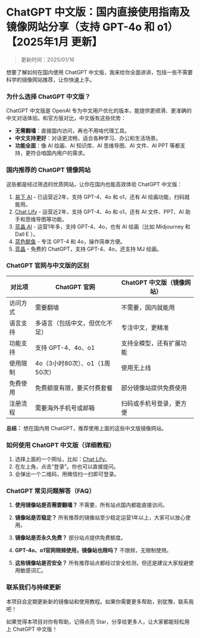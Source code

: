 # ChatGPT 中文版：国内直接使用指南及镜像网站分享（支持 GPT-4o 和 o1）【2025年1月 更新】

>更新时间：2025/01/16

想要了解如何在国内使用 ChatGPT 中文版，我来给你全面讲讲，包括一些不需要科学的镜像网站推荐，让你快速上手。

### 为什么选择 ChatGPT 中文版？
ChatGPT 中文版是 OpenAI 专为中文用户优化的版本，能提供更顺滑、更准确的中文对话体验。和官方版对比，中文版有这些优势：

- **无需翻墙**：直接国内访问，再也不用啥代理工具。
- **中文支持更好**：对话更流畅，适合各种学习、办公和生活场景。
- **功能全面**：像 AI 绘画、AI 知识库、AI 思维导图、AI 文件、AI PPT 等都支持，更符合咱国内用户的需求。

### 国内推荐的 ChatGPT 镜像网站
这些都是经过筛选的优质网站，让你在国内也能高效体验 ChatGPT 中文版：

1. [易下 AI](https://www.yixiaai.com/) - 已运营近2年，支持 GPT-4、4o 和 o1，还有 AI 绘画功能，扫码就能用。
2. [Chat Lify](https://chat.lify.vip/) - 运营近2年，支持 GPT-4、4o 和 o1，还有 AI 文件、PPT、AI 助手和思维导图等功能。
3. [蓝晶 AI](https://guide1.lanjing.ai/) - 运营1年多，支持 GPT-4、4o，也有 AI 绘画（比如 Midjourney 和 Dall·E ）。
4. [蓝色鲸鱼](https://ai.lansejingyu.com/) - 专注 GPT-4 和 4o，操作简单方便。
5. [蓝晶](https://lanjing.ai/) - 免费的 ChatGPT，支持 GPT-4、4o，还支持 MJ 绘画。

### ChatGPT 官网与中文版的区别
| 对比项 | ChatGPT 官网 | ChatGPT 中文版（镜像网站） |
| ------ | ------------- | -------------------------- |
| 访问方式 | 需要翻墙 | 不需要，国内就能用 |
| 语言支持 | 多语言（包括中文，但优化不足） | 专注中文，更精准 |
| 功能支持 | 支持 GPT-4、4o、o1 | 支持全模型，还有扩展功能 |
| 使用限制 | 4o（3小时80次）、o1（1周50次） | 使用无上线 |
| 免费使用 | 免费额度有限，要买付费套餐 | 部分镜像站提供免费使用 |
| 注册流程 | 需要海外手机号或邮箱 | 扫码或手机号登录，更方便 |

**总结：** 想在国内用 ChatGPT，推荐使用上面的这些中文版镜像网站。

### 如何使用 ChatGPT 中文版（详细教程）
1. 选择上面的一个网址，比如：[Chat Lify](https://chat.lify.vip/)。
2. 在左上角，点击“登录”。你也可以直接提问。
3. 会弹出一个二维码，用微信扫一扫即可登录。

### ChatGPT 常见问题解答（FAQ）
1. **使用镜像站是否需要翻墙？**
   不需要，所有站点国内都能直接访问。

2. **镜像站是否稳定？**
   所有推荐的镜像站至少稳定运营1年以上，大家可以放心使用。

3. **镜像站是否永久免费？**
   部分站点提供免费额度。

4. **GPT-4o、o1官网限频使用，镜像站也限吗？**
   不限频，无限制使用。

5. **这些镜像站是否安全？**
   所有推荐站点都经过安全检测，但还是建议大家规避使用敏感词汇。

### 联系我们与持续更新
本项目会定期更新新的镜像站和使用教程。如果你需要更多帮助，别犹豫，联系我吧！

如果觉得本项目对你有帮助，记得点亮 Star，分享给更多人，让大家都能轻松用上 ChatGPT 中文版！
